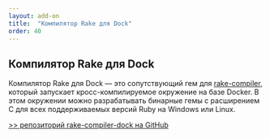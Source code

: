 ```yaml
---
layout: add-on
title:  "Компилятор Rake для Dock"
order: 40
---
```

## Компилятор Rake для Dock

Компилятор Rake для Dock — это сопутствующий гем для [rake-compiler](http://github.com/rake-compiler/rake-compiler/), который
запускает кросс-компилируемое окружение на базе Docker. В этом окружении можно разрабатывать бинарные гемы с 
расширением C для всех поддерживаемых версий Ruby на Windows или Linux.

[>> репозиторий rake-compiler-dock на GitHub](http://github.com/rake-compiler/rake-compiler-dock/)
